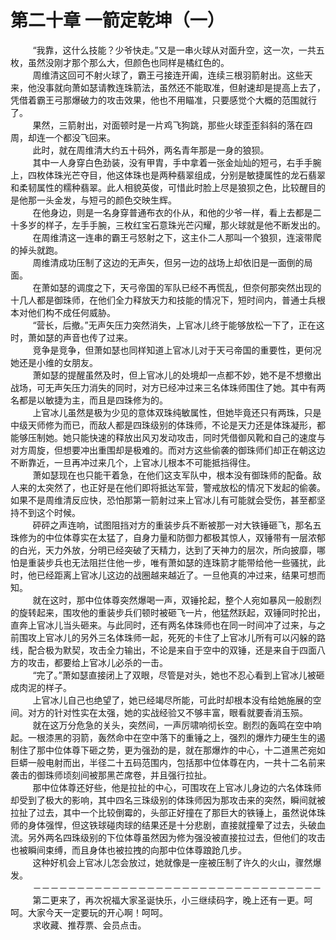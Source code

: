 <h1>第二十章 一箭定乾坤（一）</h1>
<div id="content">&nbsp&nbsp&nbsp&nbsp&nbsp&nbsp&nbsp&nbsp
 “我靠，这什么技能？少爷快走。”又是一串火球从对面升空，这一次，一共五枚，虽然没刚才那个那么大，但颜色也同样是橘红色的。
 <br/>&nbsp&nbsp&nbsp&nbsp&nbsp&nbsp&nbsp&nbsp
 周维清这回可不射火球了，霸王弓接连开阖，连续三根羽箭射出。这些天来，他没事就向萧如瑟请教连珠箭法，虽然还不能取准，但射速却是提高上去了，凭借着霸王弓那爆破力的攻击效果，他也不用瞄准，只要感觉个大概的范围就行了。
 <br/>&nbsp&nbsp&nbsp&nbsp&nbsp&nbsp&nbsp&nbsp
 果然，三箭射出，对面顿时是一片鸡飞狗跳，那些火球歪歪斜斜的落在四周，却连一个都没飞回来。
 <br/>&nbsp&nbsp&nbsp&nbsp&nbsp&nbsp&nbsp&nbsp
 此时，就在周维清大约五十码外，两名青年那是一身的狼狈。
 <br/>&nbsp&nbsp&nbsp&nbsp&nbsp&nbsp&nbsp&nbsp
 其中一人身穿白色劲装，没有甲胄，手中拿着一张金灿灿的短弓，右手手腕上，四枚体珠光芒夺目，他这体珠也是两种翡翠组成，分别是敏捷属性的龙石翡翠和柔韧属性的糯种翡翠。此人相貌英俊，可惜此时脸上尽是狼狈之色，比较醒目的是他那一头金发，与短弓的颜色交映生辉。
 <br/>&nbsp&nbsp&nbsp&nbsp&nbsp&nbsp&nbsp&nbsp
 在他身边，则是一名身穿普通布衣的仆从，和他的少爷一样，看上去都是二十多岁的样子，左手手腕，三枚红宝石意珠光芒闪耀，那火球就是他不断发出的。
 <br/>&nbsp&nbsp&nbsp&nbsp&nbsp&nbsp&nbsp&nbsp
 在周维清这一连串的霸王弓怒射之下，这主仆二人那叫一个狼狈，连滚带爬的掉头就跑。
 <br/>&nbsp&nbsp&nbsp&nbsp&nbsp&nbsp&nbsp&nbsp
 周维清成功压制了这边的无声矢，但另一边的战场上却依旧是一面倒的局面。
 <br/>&nbsp&nbsp&nbsp&nbsp&nbsp&nbsp&nbsp&nbsp
 在萧如瑟的调度之下，天弓帝国的军队已经不再慌乱，但奈何那突然出现的十几人都是御珠师，在他们全力释放天力和技能的情况下，短时间内，普通士兵根本对他们构不成任何威胁。
 <br/>&nbsp&nbsp&nbsp&nbsp&nbsp&nbsp&nbsp&nbsp
 “营长，后撤。”无声矢压力突然消失，上官冰儿终于能够放松一下了，正在这时，萧如瑟的声音也传了过来。
 <br/>&nbsp&nbsp&nbsp&nbsp&nbsp&nbsp&nbsp&nbsp
 竞争是竞争，但萧如瑟也同样知道上官冰儿对于天弓帝国的重要性，更何况她还是小维的女朋友。
 <br/>&nbsp&nbsp&nbsp&nbsp&nbsp&nbsp&nbsp&nbsp
 萧如瑟的提醒虽然及时，但上官冰儿的处境却一点都不妙，她不是不想撤出战场，可无声矢压力消失的同时，对方已经冲过来三名体珠师围住了她。其中有两名都是以敏捷为主，而且是四珠修为的。
 <br/>&nbsp&nbsp&nbsp&nbsp&nbsp&nbsp&nbsp&nbsp
 上官冰儿虽然是极为少见的意体双珠纯敏属性，但她毕竟还只有两珠，只是中级天师修为而已，而敌人都是四珠级别的体珠师，不论是天力还是体珠凝形，都能够压制她。她只能快速的释放出风刃发动攻击，同时凭借御风靴和自己的速度与对方周旋，但想要冲出重围却是极难的。而对方这些偷袭的御珠师们却正在朝这边不断靠近，一旦再冲过来几个，上官冰儿根本不可能抵挡得住。
 <br/>&nbsp&nbsp&nbsp&nbsp&nbsp&nbsp&nbsp&nbsp
 萧如瑟现在也只能干着急，在他们这支军队中，根本没有御珠师的配备。敌人来的太突然了，也正好是在他们即将抵达军营，警戒放松的情况下发起的偷袭。如果不是周维清反应快，恐怕那第一箭射过来上官冰儿有可能就会受伤，甚至都坚持不到这个时候。
 <br/>&nbsp&nbsp&nbsp&nbsp&nbsp&nbsp&nbsp&nbsp
 砰砰之声连响，试图阻挡对方的重装步兵不断被那一对大铁锤砸飞，那名五珠修为的中位体尊实在太猛了，自身力量和防御力都极其惊人，双锤带有一层浓郁的白光，天力外放，分明已经突破了天精力，达到了天神力的层次，所向披靡，哪怕是重装步兵也无法阻拦住他一步，唯有萧如瑟的连珠箭才能带给他一些骚扰，此时，他已经距离上官冰儿这边的战圈越来越近了。一旦他真的冲过来，结果可想而知。
 <br/>&nbsp&nbsp&nbsp&nbsp&nbsp&nbsp&nbsp&nbsp
 就在这时，那中位体尊突然爆喝一声，双锤抡起，整个人宛如暴风一般剧烈的旋转起来，围攻他的重装步兵们顿时被砸飞一片，他猛然跃起，双锤同时抡出，直奔上官冰儿当头砸来。与此同时，还有两名体珠师也在同一时间冲了过来，与之前围攻上官冰儿的另外三名体珠师一起，死死的卡住了上官冰儿所有可以闪躲的路线，配合极为默契，攻击全力输出，不论是来自于空中的双锤，还是来自于四面八方的攻击，都要给上官冰儿必杀的一击。
 <br/>&nbsp&nbsp&nbsp&nbsp&nbsp&nbsp&nbsp&nbsp
 “完了。”萧如瑟直接闭上了双眼，尽管是对头，她也不忍心看到上官冰儿被砸成肉泥的样子。
 <br/>&nbsp&nbsp&nbsp&nbsp&nbsp&nbsp&nbsp&nbsp
 上官冰儿自己也绝望了，她已经竭尽所能，可此时却根本没有给她施展的空间。对方的针对性实在太强，她的实战经验又不够丰富，眼看就要香消玉殒。
 <br/>&nbsp&nbsp&nbsp&nbsp&nbsp&nbsp&nbsp&nbsp
 就在这万分危急的关头，突然间，一声厉啸响彻长空。剧烈的轰鸣在空中响起。一根漆黑的羽箭，轰然命中在空中落下的重锤之上，强烈的爆炸力硬生生的遏制住了那中位体尊下砸之势，更为强劲的是，就在那爆炸的中心，十二道黑芒宛如巨蟒一般电射而出，半径二十五码范围内，包括那中位体尊在内，一共十二名前来袭击的御珠师顷刻间被那黑芒席卷，并且强行拉扯。
 <br/>&nbsp&nbsp&nbsp&nbsp&nbsp&nbsp&nbsp&nbsp
 那中位体尊还好些，他是拉扯的中心，可围攻在上官冰儿身边的六名体珠师却受到了极大的影响，其中四名三珠级别的体珠师因为那攻击来的突然，瞬间就被拉扯了过去，其中一个比较倒霉的，头部正好撞在了那巨大的铁锤上，虽然说体珠师的身体强悍，但这铁球碰肉球的结果还是十分悲剧，直接就撞晕了过去，头破血流。另外两名四珠级别的下位体尊虽然因为修为强没被直接拉过去，但他们的攻击也被瞬间束缚，而且身体也被拉拽的向那中位体尊踉跄几步。
 <br/>&nbsp&nbsp&nbsp&nbsp&nbsp&nbsp&nbsp&nbsp
 这种好机会上官冰儿怎会放过，她就像是一座被压制了许久的火山，骤然爆发。
 <br/>&nbsp&nbsp&nbsp&nbsp&nbsp&nbsp&nbsp&nbsp
 －－－－－－－－－－－－－－－－－－－－－－－－－－－－－－－－－
 <br/>&nbsp&nbsp&nbsp&nbsp&nbsp&nbsp&nbsp&nbsp
 第二更来了，再次祝福大家圣诞快乐，小三继续码字，晚上还有一更。呵呵。大家今天一定要玩的开心啊！呵呵。
 <br/>&nbsp&nbsp&nbsp&nbsp&nbsp&nbsp&nbsp&nbsp
 求收藏、推荐票、会员点击。
 <br/>&nbsp&nbsp&nbsp&nbsp&nbsp&nbsp&nbsp&nbsp
</div>
